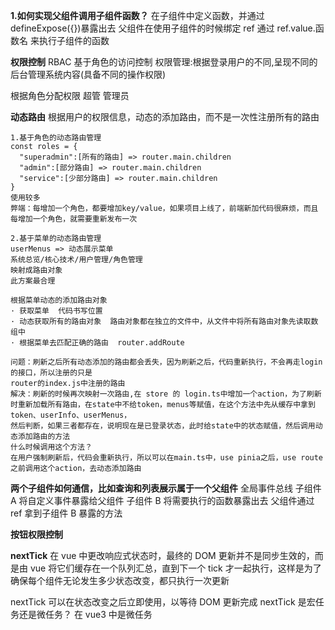 **1.如何实现父组件调用子组件函数？**
在子组件中定义函数，并通过 defineExpose({})暴露出去
父组件在使用子组件的时候绑定 ref <PanelAccount ref="accountRef" />
通过 ref.value.函数名 来执行子组件的函数

**权限控制**
RBAC 基于角色的访问控制
权限管理:根据登录用户的不同,呈现不同的后台管理系统内容(具备不同的操作权限)

根据角色分配权限
超管 管理员

**动态路由**
根据用户的权限信息，动态的添加路由，而不是一次性注册所有的路由

```
1.基于角色的动态路由管理
const roles = {
  "superadmin":[所有的路由] => router.main.children
  "admin":[部分路由] => router.main.children
  "service":[少部分路由] => router.main.children
}
使用较多
弊端：每增加一个角色，都要增加key/value，如果项目上线了，前端新加代码很麻烦，而且每增加一个角色，就需要重新发布一次

2.基于菜单的动态路由管理
userMenus => 动态展示菜单
系统总览/核心技术/用户管理/角色管理
映射成路由对象
此方案最合理

根据菜单动态的添加路由对象
· 获取菜单  代码书写位置
· 动态获取所有的路由对象  路由对象都在独立的文件中，从文件中将所有路由对象先读取数组中
· 根据菜单去匹配正确的路由  router.addRoute

问题：刷新之后所有动态添加的路由都会丢失，因为刷新之后，代码重新执行，不会再走login的接口，所以注册的只是
router的index.js中注册的路由
解决：刷新的时候再次映射一次路由,在 store 的 login.ts中增加一个action，为了刷新时重新加载所有路由，在state中不给token，menus等赋值，在这个方法中先从缓存中拿到token、userInfo、userMenus，
然后判断，如果三者都存在，说明现在是已登录状态，此时给state中的状态赋值，然后调用动态添加路由的方法
什么时候调用这个方法？
在用户强制刷新后，代码会重新执行，所以可以在main.ts中，use pinia之后，use route之前调用这个action，去动态添加路由
```

**两个子组件如何通信，比如查询和列表展示属于一个父组件**
全局事件总线
子组件 A 将自定义事件暴露给父组件
子组件 B 将需要执行的函数暴露出去
父组件通过 ref 拿到子组件 B 暴露的方法

**按钮权限控制**

**nextTick**
在 vue 中更改响应式状态时，最终的 DOM 更新并不是同步生效的，而是由 vue 将它们缓存在一个队列汇总，直到下一个 tick 才一起执行，这样是为了
确保每个组件无论发生多少状态改变，都只执行一次更新

nextTick 可以在状态改变之后立即使用，以等待 DOM 更新完成
nextTick 是宏任务还是微任务？
在 vue3 中是微任务
